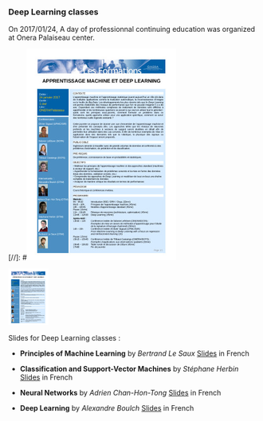 ### Deep Learning classes

On 2017/01/24, A day of professionnal continuing education was organized at Onera Palaiseau center. 

[//]: #![Program](education/DLDay_20170124_program.jpg "Deep Learning Day 2017/01/24 program")

 [<img src="education/DLDay_20170124_program.jpg" alt="Deep Learning Day 2017/01/24 progra" width="80">](education/DLDay_20170124_program.pdf)


Slides for Deep Learning classes :

* **Principles of Machine Learning** by *Bertrand Le Saux* [Slides](education/DL2017_01_BLS.pdf) in French

* **Classification and Support-Vector Machines** by *Stéphane Herbin* [Slides](education/DL2017_02_SH.pdf) in French

* **Neural Networks** by *Adrien Chan-Hon-Tong* [Slides](education/DL2017_03_ACHT.pdf) in French

* **Deep Learning** by *Alexandre Boulch* [Slides](education/DL2017_04_AB.pdf) in French
